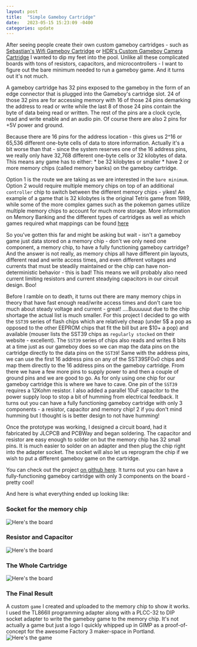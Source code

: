 ```yaml
---
layout: post
title:  "Simple Gameboy Cartridge"
date:   2023-05-15 15:23:09 -0400
categories: update
---
```

After seeing people create their own custom gameboy cartridges - such as [Sebastian's Wifi Gameboy Cartridge](https://there.oughta.be/a/wifi-game-boy-cartridge) or [HDR's Custom Gameboy Camera Cartridge](https://github.com/HDR/Gameboy-Camera-Flashcart) I wanted to dip my feet into the pool. Unlike all these complicated boards with tons of resistors, capacitors, and microcontrollers - I want to figure out the bare minimum needed to run a gameboy game. And it turns out it's not much.

A gameboy cartridge has 32 pins exposed to the gameboy in the form of an edge connector that is plugged into the Gameboy's cartridge slot. 24 of those 32 pins are for accessing memory with 16 of those 24 pins demarking the address to read or write while the last 8 of those 24 pins contain the byte of data being read or written. The rest of the pins are a clock cycle, read and write enable and an audio pin. Of course there are also 2 pins for +5V power and ground.

Because there are 16 pins for the address location - this gives us 2^16 or 65,536 different one-byte cells of data to store information. Actually it's a bit worse than that - since the system reserves one of the 16 address pins, we really only have 32,768 different one-byte cells or 32 kilobytes of data. This means any game has to either:
    * be 32 kilobytes or smaller
    * have 2 or more memory chips (called memory banks) on the gameboy cartridge.

Option 1 is the route we are taking as we are interested in the `bare minimum`. Option 2 would require multiple memory chips on top of an additional `controller` chip to switch between the different memory chips - yikes! An example of a game that is 32 kilobytes is the original Tetris game from 1989, while some of the more complex games such as the pokemon games utilize multiple memory chips to account for much more storage. More information on Memory Banking and the different types of cartridges as well as which games required what mappings can be found [here](https://gbdev.gg8.se/wiki/articles/Memory_Bank_Controllers)

So you've gotten this far and might be asking but wait - isn't a gameboy game just data stored on a memory chip - don't we only need one component, a memory chip, to have a fully functioning gameboy cartridge? And the answer is not really, as memory chips all have different pin layouts, different read and write access times, and even different voltages and currents that must be steadily maintained or the chip can have non-deterministic behavior - this is bad! This means we will probably also need current limiting resistors and current steadying capacitors in our circuit design. Boo!

Before I ramble on to death, it turns out there are many memory chips in theory that have fast enough read/write access times and don't care too much about steady voltage and current - great! ....Buuuuuut due to the chip shortage the actual list is much smaller. For this project I decided to go with the `SST39` series of flash chips which are relatively cheap (under 5$ a pop as opposed to the other EEPROM chips that fit the bill but are $10+ a pop) and available (mouser lists the SST39 chips as `regularly stocked` on their website - excellent). The `SST39` series of chips also reads and writes 8 bits at a time just as our gameboy does so we can map the data pins on the cartridge directly to the data pins on the `SST39`! Same with the address pins, we can use the first 16 address pins on any of the SST39SF0`x`0 chips and map them directly to the 16 address pins on the gameboy cartridge. From there we have a few more pins to supply power to and then a couple of ground pins and we are good to go. As for only using one chip for our gameboy cartridge this is where we have to cave. One pin of the `SST39` requires a 12Kohm resistor. I also added a parallel 10uF capacitor to the power supply loop to stop a bit of humming from electrical feedback. It turns out you can have a fully functioning gameboy cartridge with only 3 components - a resistor, capacitor and memory chip! 2 if you don't mind humming but I thought is is better design to not have humming!

Once the prototype was working, I designed a circuit board, had it fabricated by JLCPCB and PCBWay and began soldering. The capacitor and resistor are easy enough to solder on but the memory chip has 32 small pins. It is much easier to solder on an adapter and then plug the chip right into the adapter socket. The socket will also let us reprogram the chip if we wish to put a different gameboy game on the cartridge.

You can check out the project [on github here](https://github.com/isaacflaum/flashable-dmg-cartridge). It turns out you can have a fully-functioning gameboy cartridge with only 3 components on the board - pretty cool!

And here is what everything ended up looking like:

### Socket for the memory chip
![Here's the board](/images/simple-cartridge/icsocket.png)

### Resistor and Capacitor
![Here's the board](/images/simple-cartridge/passives.png)

### The Whole Cartridge
![Here's the board](/images/simple-cartridge/cartridge.png)

### The Final Result
A custom `game` I created and uploaded to the memory chip to show it works. I used the TL866II programming adapter along with a PLCC-32 to DIP socket adapter to write the gameboy game to the memory chip. It's not actually a game but just a logo I quickly whipped up in GIMP as a proof-of-concept for the awesome Factory 3 maker-space in Portland.
![Here's the game](/images/simple-cartridge/finalresult.png)